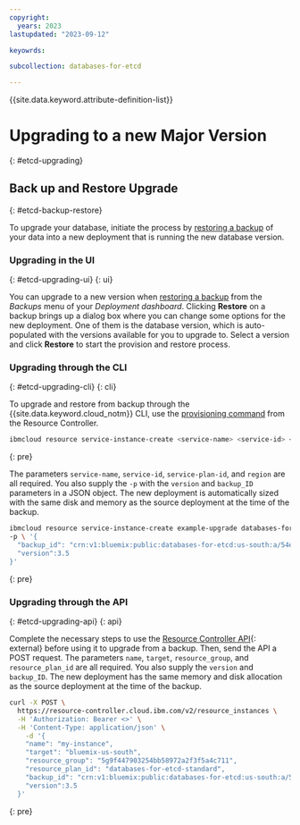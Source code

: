 ```yaml
---
copyright:
  years: 2023
lastupdated: "2023-09-12"

keyowrds: 

subcollection: databases-for-etcd

---
```


{{site.data.keyword.attribute-definition-list}}

# Upgrading to a new Major Version
{: #etcd-upgrading}

## Back up and Restore Upgrade
{: #etcd-backup-restore}

To upgrade your database, initiate the process by [restoring a backup](/docs/databases-for-etcd?topic=databases-for-etcd-dashboard-backups&interface=cli#backup-ui-cli) of your data into a new deployment that is running the new database version.

### Upgrading in the UI
{: #etcd-upgrading-ui}
{: ui}

You can upgrade to a new version when [restoring a backup](/docs/databases-for-etcd?topic=databases-for-etcd-dashboard-backups&interface=ui#restore-backup-ui) from the _Backups_ menu of your _Deployment dashboard_. Clicking **Restore** on a backup brings up a dialog box where you can change some options for the new deployment. One of them is the database version, which is auto-populated with the versions available for you to upgrade to. Select a version and click **Restore** to start the provision and restore process.

### Upgrading through the CLI
{: #etcd-upgrading-cli}
{: cli}

To upgrade and restore from backup through the {{site.data.keyword.cloud_notm}} CLI, use the [provisioning command](/docs/account?topic=account-manage_resource&interface=cli) from the Resource Controller.
```sh
ibmcloud resource service-instance-create <service-name> <service-id> <service-plan-id> <region>
```
{: pre}

The parameters `service-name`, `service-id`, `service-plan-id`, and `region` are all required. You also supply the `-p` with the `version` and `backup_ID` parameters in a JSON object. The new deployment is automatically sized with the same disk and memory as the source deployment at the time of the backup.

```sh
ibmcloud resource service-instance-create example-upgrade databases-for-etcd standard us-south \
-p \ '{
  "backup_id": "crn:v1:bluemix:public:databases-for-etcd:us-south:a/54e8ffe85dcedf470db5b5ee6ac4a8d8:1b8f53db-fc2d-4e24-8470-f82b15c71717:backup:06392e97-df90-46d8-98e8-cb67e9e0a8e6",
  "version":3.5
}'
```
{: pre}

### Upgrading through the API
{: #etcd-upgrading-api}
{: api}

Complete the necessary steps to use the [Resource Controller API](https://cloud.ibm.com/apidocs/resource-controller/resource-controller#create-resource-instance){: external} before using it to upgrade from a backup. Then, send the API a POST request. The parameters `name`, `target`, `resource_group`, and `resource_plan_id` are all required. You also supply the `version` and `backup_ID`. The new deployment has the same memory and disk allocation as the source deployment at the time of the backup.
```sh
curl -X POST \
  https://resource-controller.cloud.ibm.com/v2/resource_instances \
  -H 'Authorization: Bearer <>' \
  -H 'Content-Type: application/json' \
    -d '{
    "name": "my-instance",
    "target": "bluemix-us-south",
    "resource_group": "5g9f447903254bb58972a2f3f5a4c711",
    "resource_plan_id": "databases-for-etcd-standard",
    "backup_id": "crn:v1:bluemix:public:databases-for-etcd:us-south:a/54e8ffe85dcedf470db5b5ee6ac4a8d8:1b8f53db-fc2d-4e24-8470-f82b15c71717:backup:06392e97-df90-46d8-98e8-cb67e9e0a8e6",
    "version":3.5
  }'
```
{: pre}
